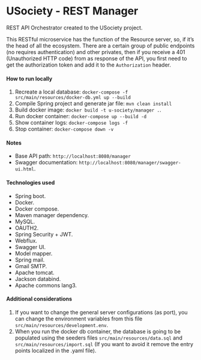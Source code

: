 # USociety - REST Manager
REST API Orchestrator created to the USociety project.

This RESTful microservice has the function of the Resource server, so, if it’s the head of all the ecosystem. There are a certain group of public endpoints (no requires authentication) and other privates, then if you receive a 401 (Unauthorized HTTP code) from as response of the API, you first need to get the authorization token and add it to the `Authorization` header.

#### How to run locally

1. Recreate a local database: `docker-compose -f src/main/resources/docker-db.yml up --build`
1. Compile Spring project and generate jar file: `mvn clean install`
3. Build docker image: `docker build -t u-society/manager .`.
4. Run docker container: `docker-compose up --build -d`
5. Show container logs: `docker-compose logs -f`
6. Stop container: `docker-compose down -v`

#### Notes
- Base API path: `http://localhost:8080/manager`
- Swagger documentation: `http://localhost:8080/manager/swagger-ui.html`.

#### Technologies used
- Spring boot.
- Docker.
- Docker compose.
- Maven manager dependency.
- MySQL.
- OAUTH2.
- Spring Security + JWT.
- Webflux.
- Swagger UI.
- Model mapper.
- Spring mail.
- Gmail SMTP.
- Apache tomcat.
- Jackson databind.
- Apache commons lang3.

#### Additional considerations
1. If you want to change the general server configurations (as port), you can change the environment variables from this file `src/main/resources/development.env`.
2. When you run the docker db container, the database is going to be populated using the seeders files `src/main/resources/data.sql` and `src/main/resources/import.sql` (If you want to avoid it remove the entry points localized in the .yaml file). 
